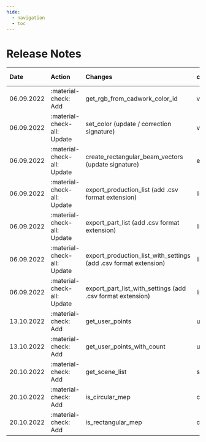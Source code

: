 ```yaml
---
hide:
  - navigation
  - toc
---
```


# Release Notes

| Date       | Action                      | Changes                                                          | controller    | cadwork 3D build | cwapi3d |
| :--------- | :-------------------------- | :--------------------------------------------------------------- | :------------ | :--------------- | :------ |
| 06.09.2022 | :material-check: Add        | get_rgb_from_cadwork_color_id                                    | visualization | 309              | 1.3.14  |
| 06.09.2022 | :material-check-all: Update | set_color (update / correction signature)                        | visualization | 309              | 1.3.14  |
| 06.09.2022 | :material-check-all: Update | create_rectangular_beam_vectors (update signature)               | element       | 309              | 1.3.14  |
| 06.09.2022 | :material-check-all: Update | export_production_list (add .csv format extension)               | list          | 309              | 1.3.14  |
| 06.09.2022 | :material-check-all: Update | export_part_list (add .csv format extension)                     | list          | 309              | 1.3.14  |
| 06.09.2022 | :material-check-all: Update | export_production_list_with_settings (add .csv format extension) | list          | 309              | 1.3.14  |
| 06.09.2022 | :material-check-all: Update | export_part_list_with_settings (add .csv format extension)       | list          | 309              | 1.3.14  |
| 13.10.2022 | :material-check: Add        | get_user_points                                                  | utility       | 341              | 1.3.14  |
| 13.10.2022 | :material-check: Add        | get_user_points_with_count                                       | utility       | 341              | 1.3.14  |
| 20.10.2022 | :material-check: Add        | get_scene_list                                                   | scene         | 341              | 1.3.14  |
| 20.10.2022 | :material-check: Add        | is_circular_mep                                                  | cadwork       | 344              | 1.3.14  |
| 20.10.2022 | :material-check: Add        | is_rectangular_mep                                               | cadwork       | 344              | 1.3.14  |
